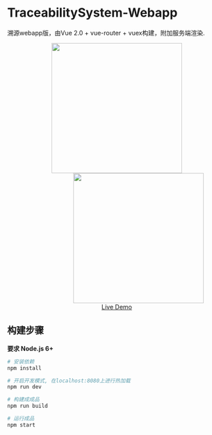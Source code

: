 # TraceabilitySystem-Webapp

溯源webapp版，由Vue 2.0 + vue-router + vuex构建，附加服务端渲染.

<p align="center">
  <a href="http://m.find360.cn:8080/" target="_blank">
    <img src="http://www.rigar.com.cn:8080/public/pic1.png" width="300px">
    <img src="http://www.rigar.com.cn:8080/public/pic2.png" width="300px" style="margin-left: 100px">
    <br>
    Live Demo
  </a>
</p>

## 构建步骤

**要求 Node.js 6+**

``` bash
# 安装依赖
npm install

# 开启开发模式, 在localhost:8080上进行热加载
npm run dev

# 构建成成品
npm run build

# 运行成品
npm start
```
